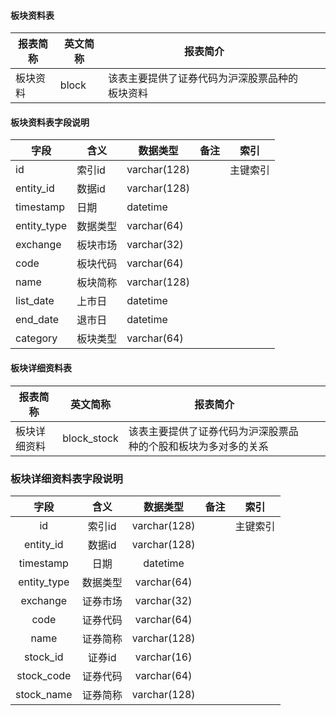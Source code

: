 #### 板块资料表

|报表简称|英文简称|报表简介|| |
|-----------|--------|--------|-----|-----|
|板块资料|block|该表主要提供了证券代码为沪深股票品种的板块资料|||
#### 板块资料表字段说明

| 字段        | 含义     | 数据类型     | 备注 | 索引     |
| ----------- | -------- | ------------ | ---- | -------- |
| id          | 索引id   | varchar(128) |      | 主键索引 |
| entity_id   | 数据id   | varchar(128) |      |          |
| timestamp   | 日期     | datetime     |      |          |
| entity_type | 数据类型 | varchar(64)  |      |          |
| exchange    | 板块市场 | varchar(32)  |      |          |
| code        | 板块代码 | varchar(64)  |      |          |
| name        | 板块简称 | varchar(128) |      |          |
| list_date   | 上市日   | datetime     |      |          |
| end_date    | 退市日   | datetime     |      |          |
| category    | 板块类型 | varchar(64)  |      |          |

#### 板块详细资料表

| 报表简称     | 英文简称    | 报表简介                                                     |      |      |
| ------------ | ----------- | ------------------------------------------------------------ | ---- | ---- |
| 板块详细资料 | block_stock | 该表主要提供了证券代码为沪深股票品种的个股和板块为多对多的关系 |      |      |

### 板块详细资料表字段说明

|    字段     |   含义   |   数据类型   | 备注 | 索引     |
| :---------: | :------: | :----------: | ---- | -------- |
|     id      |  索引id  | varchar(128) |      | 主键索引 |
|  entity_id  |  数据id  | varchar(128) |      |          |
|  timestamp  |   日期   |   datetime   |      |          |
| entity_type | 数据类型 | varchar(64)  |      |          |
|  exchange   | 证券市场 | varchar(32)  |      |          |
|    code     | 证券代码 | varchar(64)  |      |          |
|    name     | 证券简称 | varchar(128) |      |          |
|  stock_id   |  证券id  | varchar(16)  |      |          |
| stock_code  | 证券代码 | varchar(64)  |      |          |
| stock_name  | 证券简称 | varchar(128) |      |          |